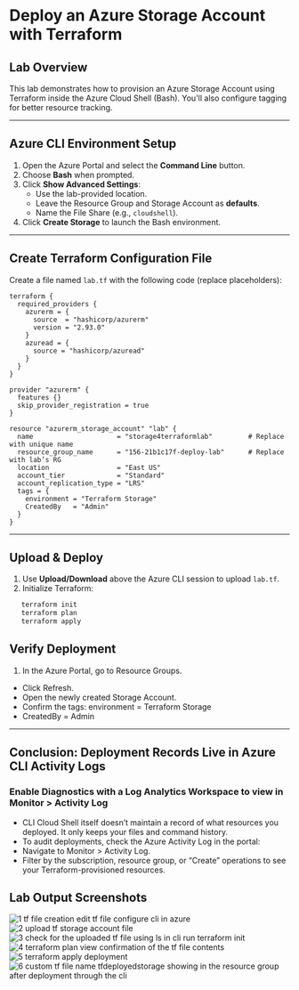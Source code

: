 # Deploy an Azure Storage Account with Terraform

## Lab Overview
This lab demonstrates how to provision an Azure Storage Account using Terraform inside the Azure Cloud Shell (Bash). 
You'll also configure tagging for better resource tracking.

---

## Azure CLI Environment Setup
1. Open the Azure Portal and select the **Command Line** button.
2. Choose **Bash** when prompted.
3. Click **Show Advanced Settings**:
   - Use the lab-provided location.
   - Leave the Resource Group and Storage Account as **defaults**.
   - Name the File Share (e.g., `cloudshell`).
4. Click **Create Storage** to launch the Bash environment.

---

## Create Terraform Configuration File
Create a file named `lab.tf` with the following code (replace placeholders):

```hcl
terraform {
  required_providers {
    azurerm = {
      source  = "hashicorp/azurerm"
      version = "2.93.0"
    }
    azuread = {
      source = "hashicorp/azuread"
    }
  }
}

provider "azurerm" {
  features {}
  skip_provider_registration = true
}

resource "azurerm_storage_account" "lab" {
  name                     = "storage4terraformlab"         # Replace with unique name
  resource_group_name      = "156-21b1c17f-deploy-lab"      # Replace with lab’s RG
  location                 = "East US"
  account_tier             = "Standard"
  account_replication_type = "LRS"
  tags = {
    environment = "Terraform Storage"
    CreatedBy   = "Admin"
  }
}
```

---

## Upload & Deploy

1. Use **Upload/Download** above the Azure CLI session to upload `lab.tf`.  
2. Initialize Terraform:  
```bash
   terraform init
   terraform plan
   terraform apply
```

## Verify Deployment

1. In the Azure Portal, go to Resource Groups.
  - Click Refresh.
   - Open the newly created Storage Account.
   - Confirm the tags: environment = Terraform Storage
   - CreatedBy = Admin

---

## Conclusion: Deployment Records Live in Azure CLI Activity Logs 
### **Enable Diagnostics with a Log Analytics Workspace to view in Monitor > Activity Log**
  
  - CLI Cloud Shell itself doesn’t maintain a record of what resources you deployed. It only keeps your files and command history.
  - To audit deployments, check the Azure Activity Log in the portal:
  - Navigate to Monitor > Activity Log.
  - Filter by the subscription, resource group, or “Create” operations to see your Terraform-provisioned resources.

## Lab Output Screenshots

![1 tf file creation edit tf file configure cli in azure](https://github.com/user-attachments/assets/493e1e05-c5a7-4a0e-8622-f3eb87ca2968)
![2 upload tf storage account file ](https://github.com/user-attachments/assets/1d0a5bfc-1af4-4afd-b055-a8cd0c9d279e)
![3 check for the uploaded tf file using ls in cli run terraform init](https://github.com/user-attachments/assets/38d51929-df6a-426a-9d14-62d8800702c6)
![4 terraform plan view confirmation of the tf file contents](https://github.com/user-attachments/assets/d601cef8-6a54-4cbc-aa15-5e4635a12c79)
![5 terraform apply deployment](https://github.com/user-attachments/assets/53697528-eabd-414b-8373-238f55760c92)
![6 custom tf file name tfdeployedstorage showing in the resource group after deployment through the cli](https://github.com/user-attachments/assets/532143f9-9370-47ed-b256-466e53ff6b32)

